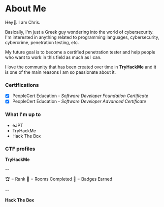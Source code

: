# About Me

Hey👋. I am Chris.

Basically, I'm just a Greek guy wondering into the world of cybersecurity.
I'm interested in anything related to programming languages, cybersecurity, cybercrime, penetration testing, etc.

My future goal is to become a certified penetration tester and help people who want to work in this field as much as I can.

I love the community that has been created over time in **TryHackMe** and it is one of the main reasons I am so passionate about it.

### Certifications
- [x] PeopleCert Education - _Software Developer Foundation Certificate_
- [x] PeopleCert Education - _Software Developer Advanced Certificate_

### What I'm up to
- eJPT
- TryHackMe
- Hack The Box

### CTF profiles
**TryHackMe**
<script src="https://tryhackme.com/badge/92316"></script>

--

🏆 = Rank 🚪 = Rooms Completed 🎯 = Badges Earned

--

**Hack The Box**
<script src="https://www.hackthebox.eu/badge/248814"></script>
